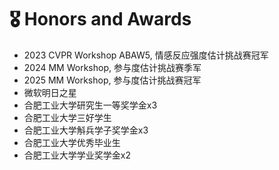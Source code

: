 # 🎖 Honors and Awards
- 2023 CVPR Workshop ABAW5, 情感反应强度估计挑战赛冠军
- 2024 MM Workshop, 参与度估计挑战赛季军
- 2025 MM Workshop, 参与度估计挑战赛冠军
-  微软明日之星
-  合肥工业大学研究生一等奖学金x3
-  合肥工业大学三好学生 
-  合肥工业大学斛兵学子奖学金x3
-  合肥工业大学优秀毕业生 
-  合肥工业大学学业奖学金x2
